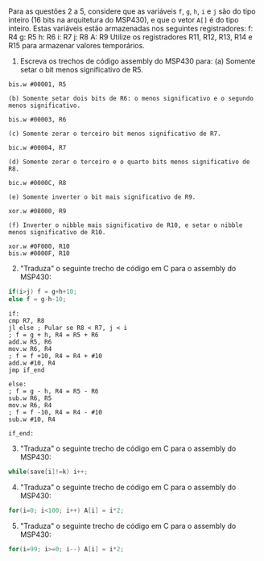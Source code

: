 #
#
Para as questões 2 a 5, considere que as variáveis `f`, `g`, `h`, `i` e `j` são do tipo inteiro (16 bits na arquitetura do MSP430), e que o vetor `A[]` é do tipo inteiro. Estas variáveis estão armazenadas nos seguintes registradores:
	f: R4
	g: R5
	h: R6
	i: R7
	j: R8
	A: R9
Utilize os registradores R11, R12, R13, R14 e R15 para armazenar valores temporários.

1. Escreva os trechos de código assembly do MSP430 para:
	(a) Somente setar o bit menos significativo de R5.
	
```
bis.w #00001, R5
```

	(b) Somente setar dois bits de R6: o menos significativo e o segundo menos significativo.
	
```
bis.w #00003, R6
```

	(c) Somente zerar o terceiro bit menos significativo de R7.

```
bic.w #00004, R7
```

	(d) Somente zerar o terceiro e o quarto bits menos significativo de R8.

```
bic.w #0000C, R8
```

	(e) Somente inverter o bit mais significativo de R9.

```
xor.w #08000, R9
```

	(f) Inverter o nibble mais significativo de R10, e setar o nibble menos significativo de R10.

```
xor.w #0F000, R10
bis.w #0000F, R10
```

2. "Traduza" o seguinte trecho de código em C para o assembly do MSP430:

```C
if(i>j) f = g+h+10;
else f = g-h-10;
```

```
if:
cmp R7, R8
jl else	; Pular se R8 < R7, j < i
; f = g + h, R4 = R5 + R6
add.w R5, R6
mov.w R6, R4
; f = f +10, R4 = R4 + #10
add.w #10, R4
jmp if_end

else:
; f = g - h, R4 = R5 - R6
sub.w R6, R5
mov.w R6, R4
; f = f -10, R4 = R4 - #10
sub.w #10, R4

if_end:
```

3. "Traduza" o seguinte trecho de código em C para o assembly do MSP430:

```C
while(save[i]!=k) i++;
```

4. "Traduza" o seguinte trecho de código em C para o assembly do MSP430:

```C
for(i=0; i<100; i++) A[i] = i*2;
```

5. "Traduza" o seguinte trecho de código em C para o assembly do MSP430:

```C
for(i=99; i>=0; i--) A[i] = i*2;
```
